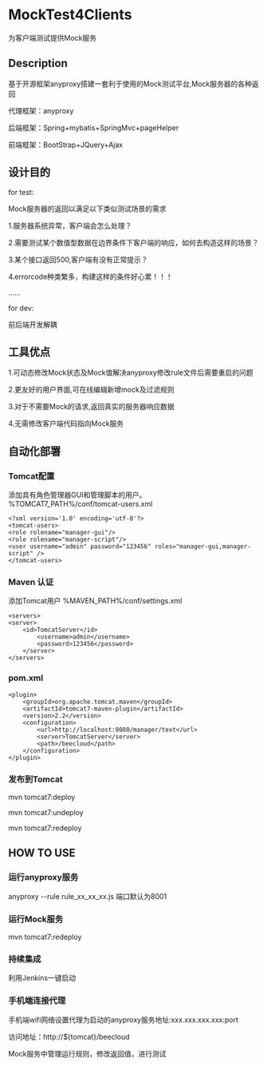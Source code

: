 # MockTest4Clients
为客户端测试提供Mock服务

## Description
基于开源框架anyproxy搭建一套利于使用的Mock测试平台,Mock服务器的各种返回

代理框架：anyproxy

后端框架：Spring+mybatis+SpringMvc+pageHelper

前端框架：BootStrap+JQuery+Ajax

## 设计目的

for test:

Mock服务器的返回以满足以下类似测试场景的需求

1.服务器系统异常，客户端会怎么处理？

2.需要测试某个数值型数据在边界条件下客户端的响应，如何去构造这样的场景？

3.某个接口返回500,客户端有没有正常提示？

4.errorcode种类繁多，构建这样的条件好心累！！！

......

for dev:

前后端开发解耦

## 工具优点

1.可动态修改Mock状态及Mock值解决anyproxy修改rule文件后需要重启的问题

2.更友好的用户界面,可在线编辑新增mock及过滤规则

3.对于不需要Mock的请求,返回真实的服务器响应数据

4.无需修改客户端代码指向Mock服务




## 自动化部署

### Tomcat配置
添加具有角色管理器GUI和管理脚本的用户。
%TOMCAT7_PATH%/conf/tomcat-users.xml

	<?xml version='1.0' encoding='utf-8'?>
	<tomcat-users>
	<role rolename="manager-gui"/>
	<role rolename="manager-script"/>
	<user username="admin" password="123456" roles="manager-gui,manager-script" />
	</tomcat-users>

### Maven 认证
添加Tomcat用户
%MAVEN_PATH%/conf/settings.xml

	<servers>
	<server>
		<id>TomcatServer</id>
			<username>admin</username>
			<password>123456</password>
		</server>
	</servers>
  
### pom.xml
	<plugin>
		<groupId>org.apache.tomcat.maven</groupId>
		<artifactId>tomcat7-maven-plugin</artifactId>
		<version>2.2</version>
		<configuration>
			<url>http://localhost:8080/manager/text</url>
			<server>TomcatServer</server>
			<path>/beecloud</path>
		</configuration>
	</plugin>
  
  
### 发布到Tomcat
mvn tomcat7:deploy

mvn tomcat7:undeploy

mvn tomcat7:redeploy



## HOW TO USE
### 运行anyproxy服务
anyproxy --rule rule_xx_xx_xx.js 端口默认为8001

### 运行Mock服务
mvn tomcat7:redeploy

### 持续集成
利用Jenkins一键启动

### 手机端连接代理
手机端wifi网络设置代理为启动的anyproxy服务地址:xxx.xxx.xxx.xxx:port

访问地址：http://${tomcat}/beecloud 

Mock服务中管理运行规则，修改返回值，进行测试

